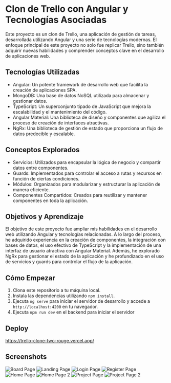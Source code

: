 # Clon de Trello con Angular y Tecnologías Asociadas

Este proyecto es un clon de Trello, una aplicación de gestión de tareas, desarrollada utilizando Angular y una serie de tecnologías modernas. El enfoque principal de este proyecto no solo fue replicar Trello, sino también adquirir nuevas habilidades y comprender conceptos clave en el desarrollo de aplicaciones web.

## Tecnologías Utilizadas

- Angular: Un potente framework de desarrollo web que facilita la creación de aplicaciones SPA.
- MongoDB: Una base de datos NoSQL utilizada para almacenar y gestionar datos.
- TypeScript: Un superconjunto tipado de JavaScript que mejora la escalabilidad y el mantenimiento del código.
- Angular Material: Una biblioteca de diseño y componentes que agiliza el proceso de creación de interfaces atractivas.
- NgRx: Una biblioteca de gestión de estado que proporciona un flujo de datos predecible y escalable.

## Conceptos Explorados

- Servicios: Utilizados para encapsular la lógica de negocio y compartir datos entre componentes.
- Guards: Implementados para controlar el acceso a rutas y recursos en función de ciertas condiciones.
- Módulos: Organizados para modularizar y estructurar la aplicación de manera eficiente.
- Componentes Compartidos: Creados para reutilizar y mantener componentes en toda la aplicación.

## Objetivos y Aprendizaje

El objetivo de este proyecto fue ampliar mis habilidades en el desarrollo web utilizando Angular y tecnologías relacionadas. A lo largo del proceso, he adquirido experiencia en la creación de componentes, la integración con bases de datos, el uso efectivo de TypeScript y la implementación de una interfaz de usuario atractiva con Angular Material. Además, he explorado NgRx para gestionar el estado de la aplicación y he profundizado en el uso de servicios y guards para controlar el flujo de la aplicación.

## Cómo Empezar

1. Clona este repositorio a tu máquina local.
2. Instala las dependencias utilizando `npm install`.
3. Ejecuta `ng serve` para iniciar el servidor de desarrollo y accede a `http://localhost:4200` en tu navegador.
4. Ejecuta `npm run dev` en el backend para iniciar el servidor

## Deploy
https://trello-clone-two-rouge.vercel.app/

## Screenshots
![Board Page](https://res.cloudinary.com/djdqwkavb/image/upload/v1693277315/ezgif-5-66968bb787_maoc7l.gif)
![Landing Page](https://res.cloudinary.com/djdqwkavb/image/upload/v1693277282/1_udblnq.png)
![Login Page](https://res.cloudinary.com/djdqwkavb/image/upload/v1693277314/3_z8bmgx.png)
![Register Page](https://res.cloudinary.com/djdqwkavb/image/upload/v1693277313/2_ebd8cs.png)
![Home Page](https://res.cloudinary.com/djdqwkavb/image/upload/v1693277314/5_xphu4q.png)
![Home Page 2](https://res.cloudinary.com/djdqwkavb/image/upload/v1693277315/10_cwoozq.png)
![Project Page](https://res.cloudinary.com/djdqwkavb/image/upload/v1693277314/6_p0hrru.png)
![Project Page 2](https://res.cloudinary.com/djdqwkavb/image/upload/v1693277314/9_kj0ccw.png)

